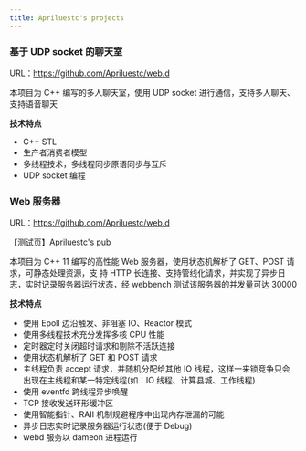 ```yaml
---
title: Apriluestc's projects
---
```


### 基于 UDP socket 的聊天室

URL：https://github.com/Apriluestc/web.d

本项目为 C++ 编写的多人聊天室，使用 UDP socket 进行通信，支持多人聊天、支持语音聊天

**技术特点**

- C++ STL
- 生产者消费者模型
- 多线程技术，多线程同步原语同步与互斥
- UDP socket 编程

### Web 服务器

URL：https://github.com/Apriluestc/web.d

【测试页】[Apriluestc's pub](http://39.107.70.253:20000/)

本项目为 C++ 11 编写的高性能 Web 服务器，使用状态机解析了 GET、POST 请求，可静态处理资源，支
持 HTTP 长连接、支持管线化请求，并实现了异步日志，实时记录服务器运行状态，经 webbench 测试该服务器的并发量可达 30000

**技术特点**

- 使用 Epoll 边沿触发、非阻塞 IO、Reactor 模式
- 使用多线程技术充分发挥多核 CPU 性能
- 定时器定时关闭超时请求和剔除不活跃连接
- 使用状态机解析了 GET 和 POST 请求
- 主线程负责 accept 请求，并随机分配给其他 IO 线程，这样一来锁竞争只会出现在主线程和某一特定线程(如：IO 线程、计算县城、工作线程)
- 使用 eventfd 跨线程异步唤醒
- TCP 接收发送环形缓冲区
- 使用智能指针、RAII 机制规避程序中出现内存泄漏的可能
- 异步日志实时记录服务器运行状态(便于 Debug)
- webd 服务以 dameon 进程运行
